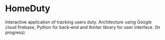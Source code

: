 # HomeDuty

Interactive application of tracking users duty. Architecture using Google cloud firebase, Python for back-end and tkinter library for user interface. (In progress)
